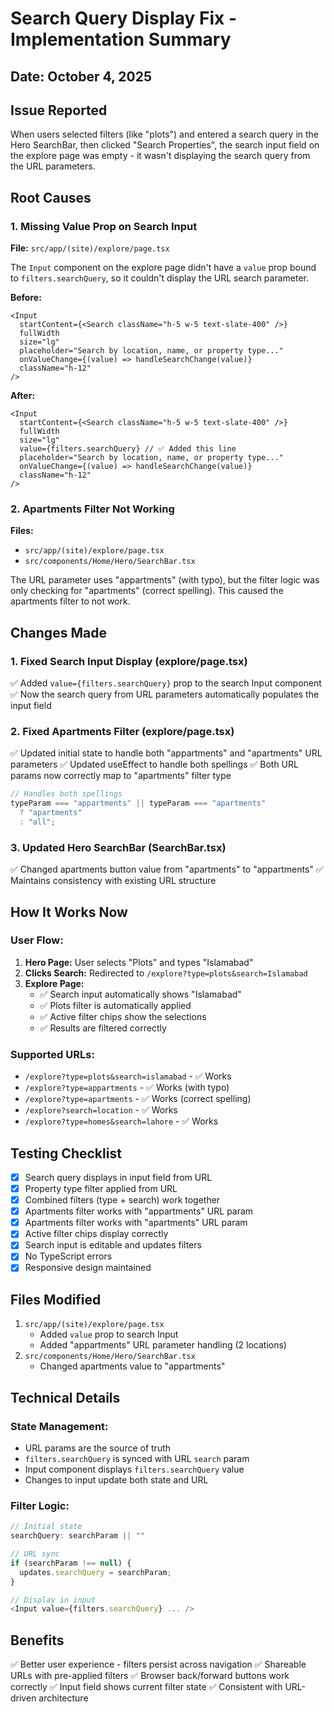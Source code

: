 # Search Query Display Fix - Implementation Summary

## Date: October 4, 2025

## Issue Reported

When users selected filters (like "plots") and entered a search query in the Hero SearchBar, then clicked "Search Properties", the search input field on the explore page was empty - it wasn't displaying the search query from the URL parameters.

## Root Causes

### 1. Missing Value Prop on Search Input

**File:** `src/app/(site)/explore/page.tsx`

The `Input` component on the explore page didn't have a `value` prop bound to `filters.searchQuery`, so it couldn't display the URL search parameter.

**Before:**

```tsx
<Input
  startContent={<Search className="h-5 w-5 text-slate-400" />}
  fullWidth
  size="lg"
  placeholder="Search by location, name, or property type..."
  onValueChange={(value) => handleSearchChange(value)}
  className="h-12"
/>
```

**After:**

```tsx
<Input
  startContent={<Search className="h-5 w-5 text-slate-400" />}
  fullWidth
  size="lg"
  value={filters.searchQuery} // ✅ Added this line
  placeholder="Search by location, name, or property type..."
  onValueChange={(value) => handleSearchChange(value)}
  className="h-12"
/>
```

### 2. Apartments Filter Not Working

**Files:**

- `src/app/(site)/explore/page.tsx`
- `src/components/Home/Hero/SearchBar.tsx`

The URL parameter uses "appartments" (with typo), but the filter logic was only checking for "apartments" (correct spelling). This caused the apartments filter to not work.

## Changes Made

### 1. Fixed Search Input Display (explore/page.tsx)

✅ Added `value={filters.searchQuery}` prop to the search Input component
✅ Now the search query from URL parameters automatically populates the input field

### 2. Fixed Apartments Filter (explore/page.tsx)

✅ Updated initial state to handle both "appartments" and "apartments" URL parameters
✅ Updated useEffect to handle both spellings
✅ Both URL params now correctly map to "apartments" filter type

```typescript
// Handles both spellings
typeParam === "appartments" || typeParam === "apartments"
  ? "apartments"
  : "all";
```

### 3. Updated Hero SearchBar (SearchBar.tsx)

✅ Changed apartments button value from "apartments" to "appartments"
✅ Maintains consistency with existing URL structure

## How It Works Now

### User Flow:

1. **Hero Page:** User selects "Plots" and types "Islamabad"
2. **Clicks Search:** Redirected to `/explore?type=plots&search=Islamabad`
3. **Explore Page:**
   - ✅ Search input automatically shows "Islamabad"
   - ✅ Plots filter is automatically applied
   - ✅ Active filter chips show the selections
   - ✅ Results are filtered correctly

### Supported URLs:

- `/explore?type=plots&search=islamabad` - ✅ Works
- `/explore?type=appartments` - ✅ Works (with typo)
- `/explore?type=apartments` - ✅ Works (correct spelling)
- `/explore?search=location` - ✅ Works
- `/explore?type=homes&search=lahore` - ✅ Works

## Testing Checklist

- [x] Search query displays in input field from URL
- [x] Property type filter applied from URL
- [x] Combined filters (type + search) work together
- [x] Apartments filter works with "appartments" URL param
- [x] Apartments filter works with "apartments" URL param
- [x] Active filter chips display correctly
- [x] Search input is editable and updates filters
- [x] No TypeScript errors
- [x] Responsive design maintained

## Files Modified

1. `src/app/(site)/explore/page.tsx`
   - Added `value` prop to search Input
   - Added "appartments" URL parameter handling (2 locations)
2. `src/components/Home/Hero/SearchBar.tsx`
   - Changed apartments value to "appartments"

## Technical Details

### State Management:

- URL params are the source of truth
- `filters.searchQuery` is synced with URL `search` param
- Input component displays `filters.searchQuery` value
- Changes to input update both state and URL

### Filter Logic:

```typescript
// Initial state
searchQuery: searchParam || ""

// URL sync
if (searchParam !== null) {
  updates.searchQuery = searchParam;
}

// Display in input
<Input value={filters.searchQuery} ... />
```

## Benefits

✅ Better user experience - filters persist across navigation
✅ Shareable URLs with pre-applied filters
✅ Browser back/forward buttons work correctly
✅ Input field shows current filter state
✅ Consistent with URL-driven architecture

